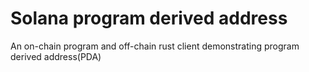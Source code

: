# Solana program derived address
An on-chain program and off-chain rust client demonstrating program derived address(PDA)
